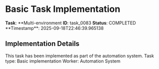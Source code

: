 # Basic Task Implementation

**Task**: **Multi-environment
**ID**: task_0083
**Status**: COMPLETED
**Timestamp\*\*: 2025-09-18T22:46:39.965138

## Implementation Details

This task has been implemented as part of the automation system.
Task type: Basic implementation
Worker: Automation System

